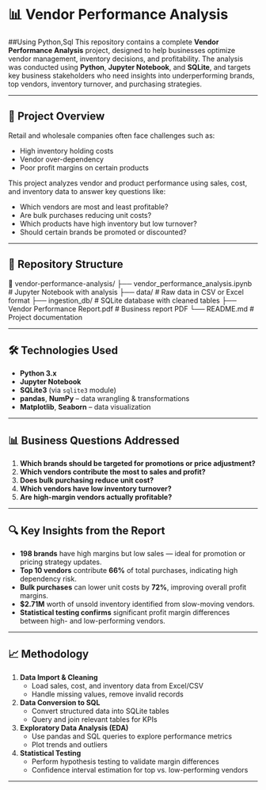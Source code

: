 # 📊 Vendor Performance Analysis
   ##Using Python,Sql
This repository contains a complete **Vendor Performance Analysis** project, designed to help businesses optimize vendor management, inventory decisions, and profitability. The analysis was conducted using **Python**, **Jupyter Notebook**, and **SQLite**, and targets key business stakeholders who need insights into underperforming brands, top vendors, inventory turnover, and purchasing strategies.

---

## 🚀 Project Overview

Retail and wholesale companies often face challenges such as:
- High inventory holding costs
- Vendor over-dependency
- Poor profit margins on certain products

This project analyzes vendor and product performance using sales, cost, and inventory data to answer key questions like:
- Which vendors are most and least profitable?
- Are bulk purchases reducing unit costs?
- Which products have high inventory but low turnover?
- Should certain brands be promoted or discounted?

---

## 📂 Repository Structure
📁 vendor-performance-analysis/
├── vendor_performance_analysis.ipynb # Jupyter Notebook with analysis
├── data/ # Raw data in CSV or Excel format
├── ingestion_db/ # SQLite database with cleaned tables
├── Vendor Performance Report.pdf # Business report PDF
└── README.md # Project documentation

---

## 🛠️ Technologies Used

- **Python 3.x**
- **Jupyter Notebook**
- **SQLite3** (via `sqlite3` module)
- **pandas**, **NumPy** – data wrangling & transformations
- **Matplotlib**, **Seaborn** – data visualization

---

## 📊 Business Questions Addressed

1. **Which brands should be targeted for promotions or price adjustment?**
2. **Which vendors contribute the most to sales and profit?**
3. **Does bulk purchasing reduce unit cost?**
4. **Which vendors have low inventory turnover?**
5. **Are high-margin vendors actually profitable?**

---

## 🔍 Key Insights from the Report

- **198 brands** have high margins but low sales — ideal for promotion or pricing strategy updates.
- **Top 10 vendors** contribute **66%** of total purchases, indicating high dependency risk.
- **Bulk purchases** can lower unit costs by **72%**, improving overall profit margins.
- **$2.71M** worth of unsold inventory identified from slow-moving vendors.
- **Statistical testing confirms** significant profit margin differences between high- and low-performing vendors.

---

## 📈 Methodology

1. **Data Import & Cleaning**
   - Load sales, cost, and inventory data from Excel/CSV
   - Handle missing values, remove invalid records
2. **Data Conversion to SQL**
   - Convert structured data into SQLite tables
   - Query and join relevant tables for KPIs
3. **Exploratory Data Analysis (EDA)**
   - Use pandas and SQL queries to explore performance metrics
   - Plot trends and outliers
4. **Statistical Testing**
   - Perform hypothesis testing to validate margin differences
   - Confidence interval estimation for top vs. low-performing vendors

---

